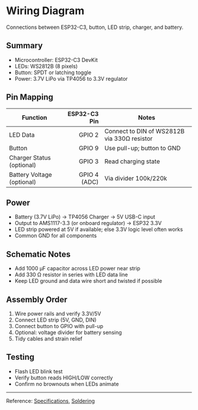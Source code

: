 # Wiring Diagram

Connections between ESP32-C3, button, LED strip, charger, and battery.

## Summary
- Microcontroller: ESP32-C3 DevKit
- LEDs: WS2812B (8 pixels)
- Button: SPDT or latching toggle
- Power: 3.7V LiPo via TP4056 to 3.3V regulator

## Pin Mapping

| Function | ESP32-C3 Pin | Notes |
|---------|--------------:|------|
| LED Data | GPIO 2 | Connect to DIN of WS2812B via 330Ω resistor |
| Button | GPIO 9 | Use pull-up; button to GND |
| Charger Status (optional) | GPIO 3 | Read charging state |
| Battery Voltage (optional) | GPIO 4 (ADC) | Via divider 100k/220k |

## Power
- Battery (3.7V LiPo) → TP4056 Charger → 5V USB-C input
- Output to AMS1117-3.3 (or onboard regulator) → ESP32 3.3V
- LED strip powered at 5V if available; else 3.3V logic level often works
- Common GND for all components

## Schematic Notes
- Add 1000 µF capacitor across LED power near strip
- Add 330 Ω resistor in series with LED data line
- Keep LED ground and data wire short and twisted if possible

## Assembly Order
1. Wire power rails and verify 3.3V/5V
2. Connect LED strip (5V, GND, DIN)
3. Connect button to GPIO with pull-up
4. Optional: voltage divider for battery sensing
5. Tidy cables and strain relief

## Testing
- Flash LED blink test
- Verify button reads HIGH/LOW correctly
- Confirm no brownouts when LEDs animate

---

Reference: [Specifications](specifications.md), [Soldering](../assembly/soldering.md)
